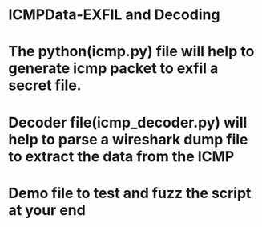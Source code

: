 # ICMPData-EXFIL and Decoding

# The python(icmp.py) file will help to generate icmp packet to exfil a secret file.<br>
# Decoder file(icmp_decoder.py) will help to parse a wireshark dump file to extract the data from the ICMP
# Demo file to test and fuzz the script at your end
